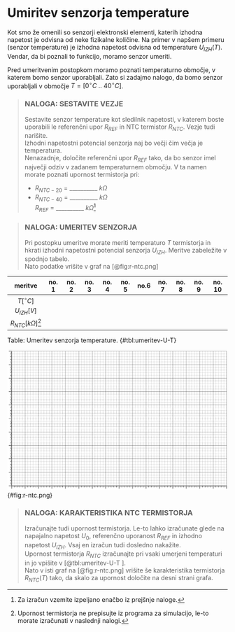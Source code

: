 # Umiritev senzorja temperature

Kot smo že omenili so senzorji elektronski elementi, katerih izhodna napetost je odvisna od neke fizikalne količine. Na primer v napšem primeru (senzor temperature) je izhodna napetost odvisna od temperature $U_{IZH}(T)$. Vendar, da bi poznali to funkcijo, moramo senzor umeriti.

Pred umeritvenim postopkom moramo poznati temperaturno območje, v katerem bomo senzor uporabljali. Zato si zadajmo nalogo, da bomo senzor uporabljali v območje $T=[0^{\circ}C\ ..\ 40^{\circ}C]$.

> ### NALOGA: SESTAVITE VEZJE  
> Sestavite senzor temperature kot sledilnik napetosti, v katerem boste uporabili le referenčni upor $R_{REF}$ in NTC termistor $R_{NTC}$. Vezje tudi narišite.  
> Izhodni napetostni potencial senzorja naj bo večji čim večja je temperatura.  
> Nenazadnje, določite referenčni upor $R_{REF}$ tako, da bo senzor imel največji odziv v zadanem temperaturnem območju. V ta namen morate poznati upornost termistorja pri:  
> - $R_{NTC-20}$ = __________ $k\Omega$  
> - $R_{NTC-40}$ = __________ $k\Omega$  
> $R_{REF}$ = __________ $k\Omega$[^061]

[^061]: Za izračun vzemite izpeljano enačbo iz prejšnje naloge.

> ### NALOGA: UMERITEV SENZORJA  
> Pri postopku umeritve morate meriti temperaturo $T$ termistorja in hkrati izhodni napetostni potencial senzorja $U_{IZH}$. Meritve zabeležite v spodnjo tabelo.  
> Nato podatke vrišite v graf na [@fig:r-ntc.png]

|         meritve         | no. 1 | no. 2 | no. 3 | no. 4 | no. 5 | no.6 | no. 7 | no. 8 | no. 9 | no. 10 |
|:-----------------------:|:-----:|-------|-------|-------|-------|------|-------|-------|-------|--------|
|     $T [^{\circ}C]$     |       |       |       |       |       |      |       |       |       |        |
|      $U_{IZH} [V]$      |       |       |       |       |       |      |       |       |       |        |
| $R_{NTC} [k\Omega]$[^062] |       |       |       |       |       |      |       |       |       |        |

Table: Umeritev senzorja temperature. {#tbl:umeritev-U-T}

[^062]: Upornost termistorja ne prepisujte iz programa za simulacijo, le-to morate izračunati v naslednji nalogi.

![Graf $U_{IZH}(T)$ temperaturnega senzorja in karakteristika $R_{NTC}(T)$ NTC termistorja.](./slike/MrezaLin10x16.png){#fig:r-ntc.png}

> ### NALOGA: KARAKTERISTIKA NTC TERMISTORJA  
> Izračunajte tudi upornost termistorja. Le-to lahko izračunate glede na napajalno napetost $U_0$, referenčno uporanost $R_{REF}$ in izhodno napetost $U_{IZH}$. Vsaj en izračun tudi dosledno nakažite.  
> Upornost termistorja $R_{NTC}$ izračunajte pri vsaki umerjeni temperaturi in jo vpišite v [@tbl:umeritev-U-T ].  
> Nato v isti graf na [@fig:r-ntc.png] vrišite še karakteristika termistorja $R_{NTC}(T)$ tako, da skalo za upornost določite na desni strani grafa.



